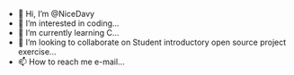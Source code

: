 - 👋 Hi, I’m @NiceDavy
- 👀 I’m interested in coding...
- 🌱 I’m currently learning C...
- 💞️ I’m looking to collaborate on Student introductory open source project exercise...
- 📫 How to reach me e-mail...

<!---
NiceDavy/NiceDavy is a ✨ special ✨ repository because its `README.md` (this file) appears on your GitHub profile.
You can click the Preview link to take a look at your changes.
--->
